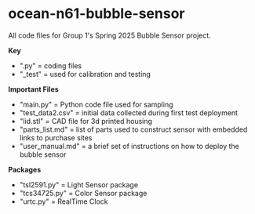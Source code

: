 # ocean-n61-bubble-sensor
All code files for Group 1's Spring 2025 Bubble Sensor project.

**Key**
- ".py" = coding files
- "_test" = used for calibration and testing

**Important Files**
- "main.py" = Python code file used for sampling
- "test_data2.csv" = initial data collected during first test deployment
- "lid.stl" = CAD file for 3d printed housing
- "parts_list.md" = list of parts used to construct sensor with embedded links to purchase sites
- "user_manual.md" = a brief set of instructions on how to deploy the bubble sensor

**Packages**
- "tsl2591.py" = Light Sensor package
- "tcs34725.py" = Color Sensor package
- "urtc.py" = RealTime Clock
